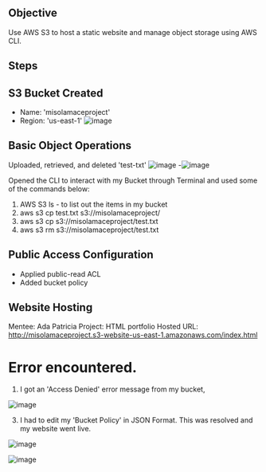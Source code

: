 ## Objective
Use AWS S3 to host a static website and manage object storage using AWS CLI.

## Steps  
## S3 Bucket Created
- Name: 'misolamaceproject'
- Region: 'us-east-1'
   ![image](https://github.com/user-attachments/assets/50cbac52-271e-4304-81cb-43d4087324a0)
  
## Basic Object Operations
 Uploaded, retrieved, and deleted 'test-txt'
 ![image](https://github.com/user-attachments/assets/736382a7-c6c3-4d42-8e4b-4ecbd3d4ed02)
-![image](https://github.com/user-attachments/assets/c73481f5-08f7-4c74-b230-f590be551a5f)

Opened the CLI to interact with my Bucket through Terminal and used some of the commands below:
   1. AWS S3 ls - to list out the items in my bucket
   2. aws s3 cp test.txt s3://misolamaceproject/
   3. aws s3 cp s3://misolamaceproject/test.txt
   4. aws s3 rm s3://misolamaceproject/test.txt

## Public Access Configuration
- Applied public-read ACL
- Added bucket policy

 
## Website Hosting

 Mentee: Ada Patricia
Project: HTML portfolio
Hosted URL: http://misolamaceproject.s3-website-us-east-1.amazonaws.com/index.html




# Error encountered. 

1. I got an 'Access Denied' error message from my bucket, 
   
![image](https://github.com/user-attachments/assets/9b9b33b1-4f6c-4059-b88a-b317133ba298)
  
3. I had to edit my 'Bucket Policy' in JSON Format. This was resolved and my website went live. 

![image](https://github.com/user-attachments/assets/18e23a27-7494-4d79-8031-43b485e3a858)

![image](https://github.com/user-attachments/assets/eb6b3b29-ab35-488c-b3e8-7c6ffb566f3a)


